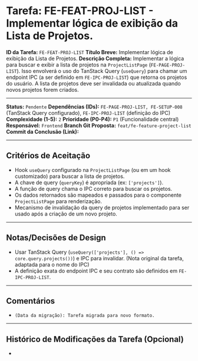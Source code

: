 # Tarefa: FE-FEAT-PROJ-LIST - Implementar lógica de exibição da Lista de Projetos.

**ID da Tarefa:** `FE-FEAT-PROJ-LIST`
**Título Breve:** Implementar lógica de exibição da Lista de Projetos.
**Descrição Completa:**
Implementar a lógica para buscar e exibir a lista de projetos na `ProjectListPage` (`FE-PAGE-PROJ-LIST`). Isso envolverá o uso do TanStack Query (`useQuery`) para chamar um endpoint IPC (a ser definido em `FE-IPC-PROJ-LIST`) que retorna os projetos do usuário. A lista de projetos deve ser invalidada ou atualizada quando novos projetos forem criados.

---

**Status:** `Pendente`
**Dependências (IDs):** `FE-PAGE-PROJ-LIST, FE-SETUP-008` (TanStack Query configurado), `FE-IPC-PROJ-LIST` (definição do IPC)
**Complexidade (1-5):** `2`
**Prioridade (P0-P4):** `P1` (Funcionalidade central)
**Responsável:** `Frontend`
**Branch Git Proposta:** `feat/fe-feature-project-list`
**Commit da Conclusão (Link):**

---

## Critérios de Aceitação
- Hook `useQuery` configurado na `ProjectListPage` (ou em um hook customizado) para buscar a lista de projetos.
- A chave de query (`queryKey`) é apropriada (ex: `['projects']`).
- A função de query chama o IPC correto para buscar os projetos.
- Os dados retornados são mapeados e passados para o componente `ProjectListPage` para renderização.
- Mecanismo de invalidação da query de projetos implementado para ser usado após a criação de um novo projeto.

---

## Notas/Decisões de Design
- Usar TanStack Query (`useQuery(['projects'], () => core.query.projects())`) e IPC para invalidar. (Nota original da tarefa, adaptada para o nome do IPC)
- A definição exata do endpoint IPC e seu contrato são definidos em `FE-IPC-PROJ-LIST`.

---

## Comentários
- `(Data da migração): Tarefa migrada para novo formato.`

---

## Histórico de Modificações da Tarefa (Opcional)
-
